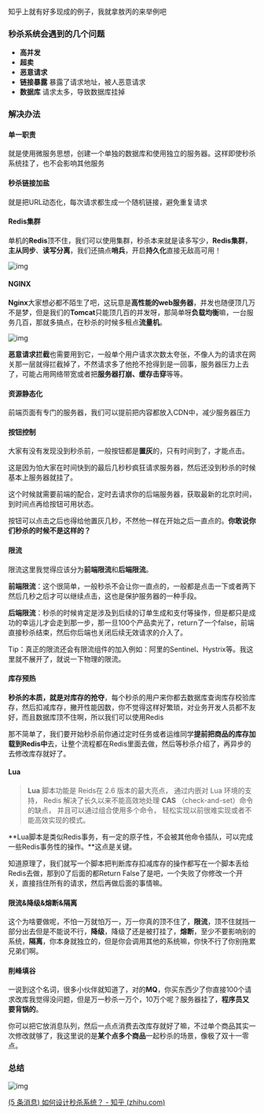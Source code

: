 知乎上就有好多现成的例子，我就拿敖丙的来举例吧

### 秒杀系统会遇到的几个问题

- **高并发**
- **超卖** 
- **恶意请求**
- **链接暴露** 暴露了请求地址，被人恶意请求
- **数据库** 请求太多，导致数据库挂掉

### 解决办法

#### 单一职责

就是使用微服务思想，创建一个单独的数据库和使用独立的服务器。这样即使秒杀系统挂了，也不会影响其他服务

#### 秒杀链接加盐

就是把URL动态化，每次请求都生成一个随机链接，避免重复请求

#### Redis集群

单机的**Redis**顶不住，我们可以使用集群，秒杀本来就是读多写少，**Redis集群**，**主从同步**、**读写分离**，我们还搞点**哨兵**，开启**持久化**直接无敌高可用！

![img](https://img.xiaoyou66.com/2021/03/30/ff9b90fd6e2cd.jpg)

#### NGINX

**Nginx**大家想必都不陌生了吧，这玩意是**高性能的web服务器**，并发也随便顶几万不是梦，但是我们的**Tomcat**只能顶几百的并发呀，那简单呀**负载均衡**嘛，一台服务几百，那就多搞点，在秒杀的时候多租点**流量机**。

![img](https://img.xiaoyou66.com/2021/03/30/a288d33b3a701.jpg)

**恶意请求拦截**也需要用到它，一般单个用户请求次数太夸张，不像人为的请求在网关那一层就得拦截掉了，不然请求多了他抢不抢得到是一回事，服务器压力上去了，可能占用网络带宽或者把**服务器打崩、缓存击穿**等等。

#### 资源静态化

前端页面有专门的服务器，我们可以提前把内容都放入CDN中，减少服务器压力

#### 按钮控制

大家有没有发现没到秒杀前，一般按钮都是**置灰**的，只有时间到了，才能点击。

这是因为怕大家在时间快到的最后几秒秒疯狂请求服务器，然后还没到秒杀的时候基本上服务器就挂了。

这个时候就需要前端的配合，定时去请求你的后端服务器，获取最新的北京时间，到时间点再给按钮可用状态。

按钮可以点击之后也得给他置灰几秒，不然他一样在开始之后一直点的。**你敢说你们秒杀的时候不是这样的？**

#### 限流

限流这里我觉得应该分为**前端限流**和**后端限流**。

**前端限流**：这个很简单，一般秒杀不会让你一直点的，一般都是点击一下或者两下然后几秒之后才可以继续点击，这也是保护服务器的一种手段。

**后端限流**：秒杀的时候肯定是涉及到后续的订单生成和支付等操作，但是都只是成功的幸运儿才会走到那一步，那一旦100个产品卖光了，return了一个false，前端直接秒杀结束，然后你后端也关闭后续无效请求的介入了。

Tip：真正的限流还会有限流组件的加入例如：阿里的Sentinel、Hystrix等。我这里就不展开了，就说一下物理的限流。

#### 库存预热

**秒杀的本质，就是对库存的抢夺**，每个秒杀的用户来你都去数据库查询库存校验库存，然后扣减库存，撇开性能因数，你不觉得这样好繁琐，对业务开发人员都不友好，而且数据库顶不住啊，所以我们可以使用Redis

那不简单了，我们要开始秒杀前你通过定时任务或者运维同学**提前把商品的库存加载到Redis中**去，让整个流程都在Redis里面去做，然后等秒杀介绍了，再异步的去修改库存就好了。

#### Lua

> **Lua** 脚本功能是 Reids在 2.6 版本的最大亮点， 通过内嵌对 Lua 环境的支持， Redis 解决了长久以来不能高效地处理 **CAS** （check-and-set）命令的缺点， 并且可以通过组合使用多个命令， 轻松实现以前很难实现或者不能高效实现的模式。

**Lua脚本是类似Redis事务，有一定的原子性，不会被其他命令插队，可以完成一些Redis事务性的操作。**这点是关键。

知道原理了，我们就写一个脚本把判断库存扣减库存的操作都写在一个脚本丢给Redis去做，那到0了后面的都Return False了是吧，一个失败了你修改一个开关，直接挡住所有的请求，然后再做后面的事情嘛。

#### 限流&降级&熔断&隔离

这个为啥要做呢，不怕一万就怕万一，万一你真的顶不住了，**限流**，顶不住就挡一部分出去但是不能说不行，**降级**，降级了还是被打挂了，**熔断**，至少不要影响别的系统，**隔离**，你本身就独立的，但是你会调用其他的系统嘛，你快不行了你别拖累兄弟们啊。

#### 削峰填谷

一说到这个名词，很多小伙伴就知道了，对的**MQ**，你买东西少了你直接100个请求改库我觉得没问题，但是万一秒杀一万个，10万个呢？服务器挂了，**程序员又要背锅的**。

你可以把它放消息队列，然后一点点消费去改库存就好了嘛，不过单个商品其实一次修改就够了，我这里说的是**某个点多个商品**一起秒杀的场景，像极了双十一零点。

### 总结

![img](https://img.xiaoyou66.com/2021/03/30/dd77bc98c1cd0.jpg)

[(5 条消息) 如何设计秒杀系统？ - 知乎 (zhihu.com)](https://www.zhihu.com/question/54895548)

